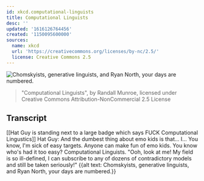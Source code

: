 ```yaml
---
id: xkcd.computational-linguists
title: Computational Linguists
desc: ''
updated: '1616126764456'
created: '1150095600000'
sources:
  name: xkcd
  url: 'https://creativecommons.org/licenses/by-nc/2.5/'
  license: Creative Commons 2.5
---
```

![Chomskyists, generative linguists, and Ryan North, your days are numbered.](https://imgs.xkcd.com/comics/computational_linguists.png)
> "Computational Linguists", by Randall Munroe, licensed under Creative Commons Attribution-NonCommercial 2.5 License

## Transcript
[[Hat Guy is standing next to a large badge which says FUCK Computational Lingustics]]
Hat Guy: And the dumbest thing about emo kids is that... I... You know, I'm sick of easy targets. Anyone can make fun of emo kids. You know who's had it too easy? Computational Linguists. "Ooh, look at me! My field is so ill-defined, I can subscribe to any of dozens of contradictory models and still be taken seriously!"
{{alt text: Chomskyists, generative linguists, and Ryan North, your days are numbered.}}
